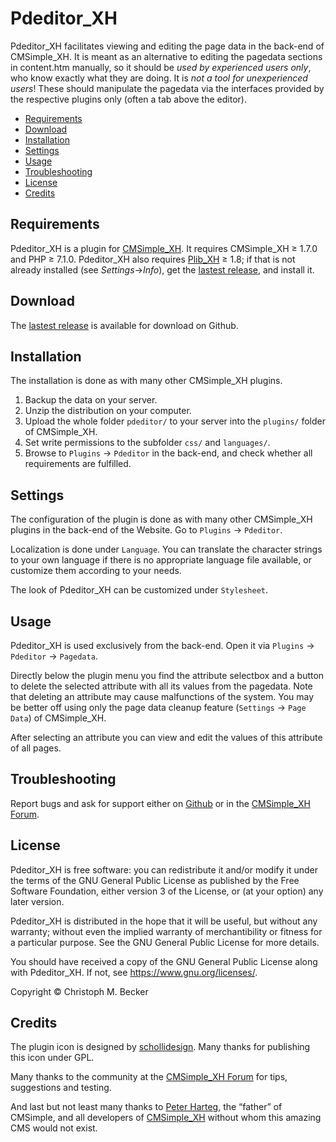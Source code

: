 # Pdeditor_XH

Pdeditor_XH facilitates viewing and editing the page data in the back-end
of CMSimple_XH.  It is meant as an alternative to editing the pagedata
sections in content.htm manually, so it should be *used by experienced users only*,
who know exactly what they are doing.  It is *not a tool for unexperienced users*!
These should manipulate the pagedata via the interfaces provided by the respective
plugins only (often a tab above the editor).

- [Requirements](#requirements)
- [Download](#download)
- [Installation](#installation)
- [Settings](#settings)
- [Usage](#usage)
- [Troubleshooting](#troubleshooting)
- [License](#license)
- [Credits](#credits)

## Requirements

Pdeditor_XH is a plugin for [CMSimple_XH](https://cmsimple-xh.org/).
It requires CMSimple_XH ≥ 1.7.0 and PHP ≥ 7.1.0.
Pdeditor_XH also requires [Plib_XH](https://github.com/cmb69/plib_xh) ≥ 1.8;
if that is not already installed (see *Settings*→*Info*),
get the [lastest release](https://github.com/cmb69/plib_xh/releases/latest),
and install it.

## Download

The [lastest release](https://github.com/cmb69/pdeditor_xh/releases/latest)
is available for download on Github.

## Installation

The installation is done as with many other CMSimple_XH plugins.

1. Backup the data on your server.
1. Unzip the distribution on your computer.
1. Upload the whole folder `pdeditor/` to your server into the `plugins/`
   folder of CMSimple_XH.
1. Set write permissions to the subfolder `css/` and `languages/`.
1. Browse to `Plugins` → `Pdeditor` in the back-end,
   and check whether all requirements are fulfilled.

## Settings

The configuration of the plugin is done as with many other CMSimple_XH plugins
in the back-end of the Website.  Go to `Plugins` → `Pdeditor`.

<!-- You can change the default settings of Pdeditor_XH under `Config`.  Hints for
the options will be displayed when hovering over the help icon with your mouse.-->

Localization is done under `Language`.  You can translate the character
strings to your own language if there is no appropriate language file available,
or customize them according to your needs.

The look of Pdeditor_XH can be customized under `Stylesheet`.

## Usage

Pdeditor_XH is used exclusively from the back-end.
Open it via `Plugins` → `Pdeditor` → `Pagedata`.

Directly below the plugin menu you find the attribute selectbox and a button
to delete the selected attribute with all its values from the pagedata.
Note that deleting an attribute may cause malfunctions of the system.
You may be better off using only the page data cleanup feature
(`Settings` → `Page Data`) of CMSimple_XH.

After selecting an attribute you can view and edit the values of this
attribute of all pages.

## Troubleshooting

Report bugs and ask for support either on
[Github](https://github.com/cmb69/pdeditor_xh/issues)
or in the [CMSimple_XH Forum](https://cmsimpleforum.com/).

## License

Pdeditor_XH is free software: you can redistribute it and/or modify it
under the terms of the GNU General Public License as published
by the Free Software Foundation, either version 3 of the License,
or (at your option) any later version.

Pdeditor_XH is distributed in the hope that it will be useful,
but without any warranty; without even the implied warranty of merchantibility
or fitness for a particular purpose.
See the GNU General Public License for more details.

You should have received a copy of the GNU General Public License
along with Pdeditor_XH. If not, see https://www.gnu.org/licenses/.

Copyright © Christoph M. Becker

## Credits

The plugin icon is designed by [schollidesign](https://schollidesign.deviantart.com/).
Many thanks for publishing this icon under GPL.

Many thanks to the community at the
[CMSimple_XH Forum](https://www.cmsimpleforum.com/)
for tips, suggestions and testing.

And last but not least many thanks to [Peter Harteg](https://www.harteg.dk/),
the “father” of CMSimple, and all developers of [CMSimple_XH](https://www.cmsimple-xh.org/)
without whom this amazing CMS would not exist.
